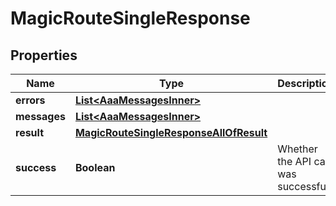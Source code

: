 

# MagicRouteSingleResponse


## Properties

| Name | Type | Description | Notes |
|------------ | ------------- | ------------- | -------------|
|**errors** | [**List&lt;AaaMessagesInner&gt;**](AaaMessagesInner.md) |  |  |
|**messages** | [**List&lt;AaaMessagesInner&gt;**](AaaMessagesInner.md) |  |  |
|**result** | [**MagicRouteSingleResponseAllOfResult**](MagicRouteSingleResponseAllOfResult.md) |  |  |
|**success** | **Boolean** | Whether the API call was successful |  |



